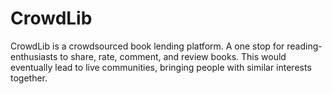 # CrowdLib

CrowdLib is a crowdsourced book lending platform. A one stop for reading-enthusiasts to share, rate, comment, and review books. This would eventually lead to live communities, bringing people with similar interests together.
